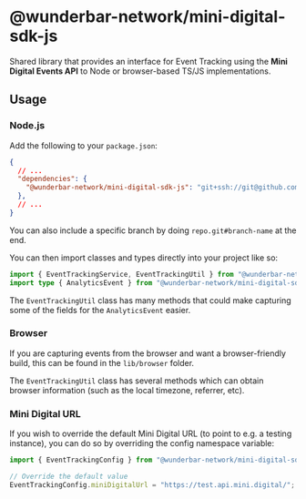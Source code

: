 # @wunderbar-network/mini-digital-sdk-js

Shared library that provides an interface for Event Tracking using the **Mini Digital Events API** to Node or browser-based TS/JS implementations.

## Usage

### Node.js

Add the following to your `package.json`:

```json
{
  // ...
  "dependencies": {
    "@wunderbar-network/mini-digital-sdk-js": "git+ssh://git@github.com:WunderbarNetwork/mini-digital-sdk-js.git",
  },
  // ...
}
```

You can also include a specific branch by doing `repo.git#branch-name` at the end.

You can then import classes and types directly into your project like so:

```ts
import { EventTrackingService, EventTrackingUtil } from "@wunderbar-network/mini-digital-sdk-js";
import type { AnalyticsEvent } from "@wunderbar-network/mini-digital-sdk-js";
```

The `EventTrackingUtil` class has many methods that could make capturing some of the fields for the `AnalyticsEvent` easier.

### Browser

If you are capturing events from the browser and want a browser-friendly build, this can be found in the `lib/browser` folder.

The `EventTrackingUtil` class has several methods which can obtain browser information (such as the local timezone, referrer, etc).

### Mini Digital URL

If you wish to override the default Mini Digital URL (to point to e.g. a testing instance), you can do so by overriding the config namespace variable:

```ts
import { EventTrackingConfig } from "@wunderbar-network/mini-digital-sdk-js";

// Override the default value
EventTrackingConfig.miniDigitalUrl = "https://test.api.mini.digital/";
```
